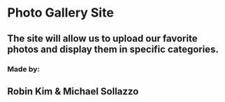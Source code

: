 # Photo Gallery Site 

## The site will allow us to upload our favorite photos and display them in specific categories.

### Made by: 
 ## Robin Kim & Michael Sollazzo 